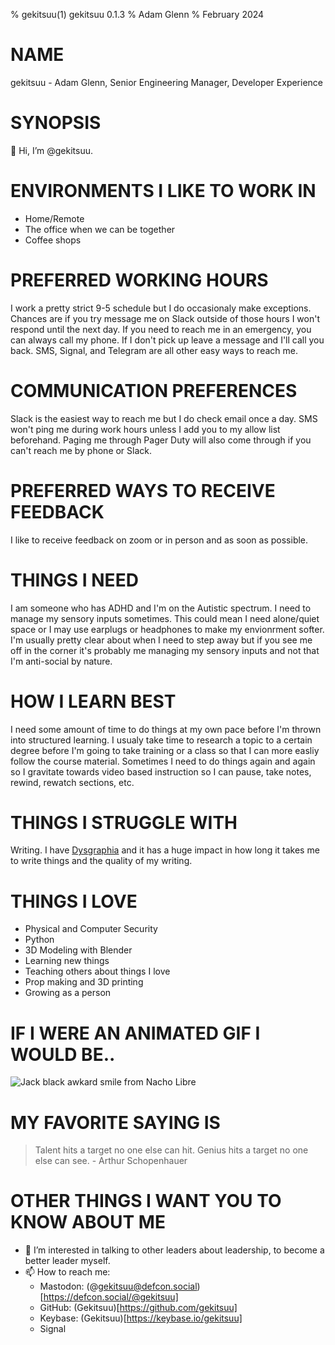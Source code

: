 % gekitsuu(1) gekitsuu 0.1.3
% Adam Glenn
% February 2024

# NAME
gekitsuu - Adam Glenn, Senior Engineering Manager, Developer Experience

# SYNOPSIS

👋 Hi, I’m @gekitsuu. 

# ENVIRONMENTS I LIKE TO WORK IN

- Home/Remote
- The office when we can be together
- Coffee shops

# PREFERRED WORKING HOURS

I work a pretty strict 9-5 schedule but I do occasionaly make exceptions. Chances are if you try message me on Slack outside of those hours I won't respond until the next day. If you need to reach me in an emergency, you can always call my phone. If I don't pick up leave a message and I'll call you back. SMS, Signal, and Telegram are all other easy ways to reach me.

# COMMUNICATION PREFERENCES

Slack is the easiest way to reach me but I do check email once a day. SMS won't ping me during work hours unless I add you to my allow list beforehand. Paging me through Pager Duty will also come through if you can't reach me by phone or Slack.

# PREFERRED WAYS TO RECEIVE FEEDBACK

I like to receive feedback on zoom or in person and as soon as possible.

# THINGS I NEED

I am someone who has ADHD and I'm on the Autistic spectrum. I need to manage my sensory inputs sometimes. This could mean I need alone/quiet space or I may use earplugs or headphones to make my envionrment softer. I'm usually pretty clear about when I need to step away but if you see me off in the corner it's probably me managing my sensory inputs and not that I'm anti-social by nature. 

# HOW I LEARN BEST

I need some amount of time to do things at my own pace before I'm thrown into structured learning. I usualy take time to research a topic to a certain degree before I'm going to take training or a class so that I can more easliy follow the course material. Sometimes I need to do things again and again so I gravitate towards video based instruction so I can pause, take notes, rewind, rewatch sections, etc.

# THINGS I STRUGGLE WITH

Writing. I have [Dysgraphia](https://en.wikipedia.org/wiki/Dysgraphia) and it has a huge impact in how long it takes me to write things and the quality of my writing.

# THINGS I LOVE

- Physical and Computer Security
- Python
- 3D Modeling with Blender
- Learning new things
- Teaching others about things I love
- Prop making and 3D printing
- Growing as a person

# IF I WERE AN ANIMATED GIF I WOULD BE..

![Jack black awkard smile from Nacho Libre](https://media3.giphy.com/media/blEl99OgPQnNS/giphy.gif?cid=ecf05e47l8mofdhdea5lqpsaf17j9ura5oqlnqn198hlf7q4&ep=v1_gifs_search&rid=giphy.gif&ct=g)

# MY FAVORITE SAYING IS

> Talent hits a target no one else can hit. Genius hits a target no one else can see. - Arthur Schopenhauer

# OTHER THINGS I WANT YOU TO KNOW ABOUT ME

- 💞️ I’m interested in talking to other leaders about leadership, to become a better leader myself.
- 📫 How to reach me:
    - Mastodon: (@gekitsuu@defcon.social)[https://defcon.social/@gekitsuu]
    - GitHub: (Gekitsuu)[https://github.com/gekitsuu]
    - Keybase: (Gekitsuu)[https://keybase.io/gekitsuu]
    - Signal

